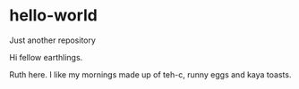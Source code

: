 # hello-world
Just another repository

Hi fellow earthlings.

Ruth here. I like my mornings made up of teh-c, runny eggs and kaya toasts.
